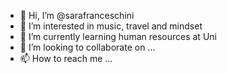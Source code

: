 - 👋 Hi, I’m @sarafranceschini
- 👀 I’m interested in music, travel and mindset 
- 🌱 I’m currently learning human resources at Uni
- 💞️ I’m looking to collaborate on ...
- 📫 How to reach me ...

<!---
sarafranceschini/sarafranceschini is a ✨ special ✨ repository because its `README.md` (this file) appears on your GitHub profile.
You can click the Preview link to take a look at your changes.
--->
